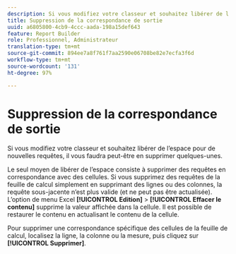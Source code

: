 ```yaml
---
description: Si vous modifiez votre classeur et souhaitez libérer de l’espace pour de nouvelles requêtes, il vous faudra peut-être en supprimer quelques-unes.
title: Suppression de la correspondance de sortie
uuid: a6805800-4cb9-4ccc-aada-198a15def643
feature: Report Builder
role: Professionnel, Administrateur
translation-type: tm+mt
source-git-commit: 894ee7a8f761f7aa2590e06708be82e7ecfa3f6d
workflow-type: tm+mt
source-wordcount: '131'
ht-degree: 97%

---
```



# Suppression de la correspondance de sortie

Si vous modifiez votre classeur et souhaitez libérer de l’espace pour de nouvelles requêtes, il vous faudra peut-être en supprimer quelques-unes.

Le seul moyen de libérer de l’espace consiste à supprimer des requêtes en correspondance avec des cellules. Si vous supprimez des requêtes de la feuille de calcul simplement en supprimant des lignes ou des colonnes, la requête sous-jacente n’est plus valide (et ne peut pas être actualisée). L’option de menu Excel **[!UICONTROL Edition]** > **[!UICONTROL Effacer le contenu]** supprime la valeur affichée dans la cellule. Il est possible de restaurer le contenu en actualisant le contenu de la cellule.

Pour supprimer une correspondance spécifique des cellules de la feuille de calcul, localisez la ligne, la colonne ou la mesure, puis cliquez sur **[!UICONTROL Supprimer]**.
